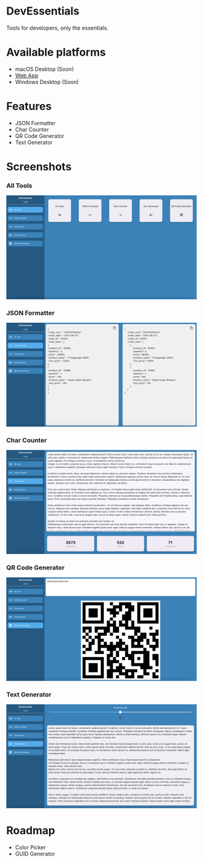 # DevEssentials
 Tools for developers, only the essentials.

 # Available platforms
 - macOS Desktop (Soon)
 - <a href="https://devessentials-d2968.web.app" target="_blank">Web App</a>
 - Windows Desktop (Soon)

# Features
- JSON Formatter
- Char Counter
- QR Code Generator
- Text Generator

# Screenshots

### All Tools
![All Tools](./assets/screenshots/all_tools.png)

### JSON Formatter
![JSON Formatter Screen](./assets/screenshots/json_formatter.png)

### Char Counter
![Char Counter Screen](./assets/screenshots/char_counter.png)

### QR Code Generator
![QR Code Generator](./assets/screenshots/qr_code_generator.png)

### Text Generator
![Text Generator](./assets/screenshots/text_generator.png)

# Roadmap
- Color Picker
- GUID Generator
